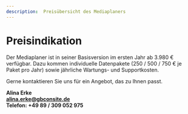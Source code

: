 ```yaml
---
description:  Preisübersicht des Mediaplaners
---
```


# Preisindikation

Der Mediaplaner ist in seiner Basisversion im ersten Jahr ab  3.980 € verfügbar. Dazu kommen individuelle Datenpakete (250 / 500 / 750 € je Paket pro Jahr) sowie jährliche Wartungs- und Supportkosten. 

Gerne kontaktieren Sie uns für ein Angebot, das zu Ihnen passt.

**Alina Erke<br>
[alina.erke@gbconsite.de](mailto:alina.erke@gbconsite.de)<br>
Telefon: +49 89 / 309 052 975**
